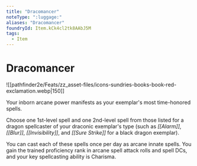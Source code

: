 ```yaml
---
title: "Dracomancer"
noteType: ":luggage:"
aliases: "Dracomancer"
foundryId: Item.kCk4cl2tk8AAbJ5M
tags:
  - Item
---
```


# Dracomancer
![[pathfinder2e/Feats/zz_asset-files/icons-sundries-books-book-red-exclamation.webp|150]]

Your inborn arcane power manifests as your exemplar's most time-honored spells.

Choose one 1st-level spell and one 2nd-level spell from those listed for a dragon spellcaster of your draconic exemplar's type (such as _[[Alarm]]_, _[[Blur]]_, _[[Invisibility]]_, and _[[Sure Strike]]_ for a black dragon exemplar).

You can cast each of these spells once per day as arcane innate spells. You gain the trained proficiency rank in arcane spell attack rolls and spell DCs, and your key spellcasting ability is Charisma.
